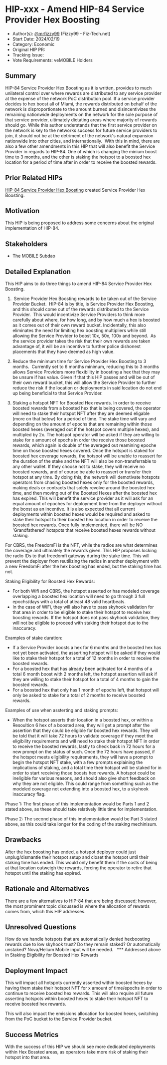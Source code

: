 # HIP-xxx - Amend HIP-84 Service Provider Hex Boosting

- Author(s): [@mrfizzy99](https://github.com/mrfizzy99) (Fizzy99 - Fiz-Tech.net) 
- Start Date: 2024/02/19
- Category: Economic
- Original HIP PR: <!-- leave this empty; maintainer will fill in ID of this pull request -->
- Tracking Issue: <!-- leave this empty; maintainer will create a discussion issue -->
- Vote Requirements: veMOBILE Holders

## Summary

HIP-84 Service Provider Hex Boosting as it is written, provides to much unilateral control over where rewards are distributed to any service provider at the expense of the network PoC distribution pool.
If a service provider decides to hex boost all of Miami, the rewards distributed on behalf of the network is disproportionate to the amount burned and disincentivizes the remaining nationwide deployments on the network for the sole purpose of that service provider, ultimately dictating areas where majority of rewards should go.
While this author understands that the first service provider on the network is key to the networks success for future service providers to join, it should not be at the detriment of the network's natural expansion nationwide into other cities, and internationally. 
With this in mind, there are also a few other amendments in this HIP that will also benefit the Service Provider in regards to HIP-84. One of which is changing the minium boost time to 3 months, and the other is staking the hotspot to a boosted hex location for a period of time after in order to receive the boosted rewards. 

## Prior Related HIPs

[HIP-84 Service Provider Hex Boosting](https://github.com/helium/HIP/blob/main/0084-service-provider-hex-boosting.md) created Service Provider Hex Boosting.


## Motivation

This HIP is being proposed to address some concerns about the original implementation of HIP-84. 


## Stakeholders

- The MOBILE Subdao


## Detailed Explanation

This HIP aims to do three things to amend HIP-84 Service Provider Hex Boosting.  

1.  Service Provider Hex Boosting rewards to be taken out of the Service Provider Bucket. 
HIP-84 is by title, is Service Provider Hex Boosting, and this should come out of the rewards distributed to the Service Provider. 
This would incentivize Service Providers to think more carefully about where, for how long, and by how much a hex is boosted as it comes out of their own reward bucket. Incidentally, this also eliminates the need for limiting hex boosting multipliers while still allowing the Service Provider to boost 10x, 50x, 100x and beyond.  As the service provider takes the risk that their own rewards are taken advantage of, it will be an incentive to further police dishonest placements that they have deemed as high value.

2. Reduce the minimum time for Service Provider Hex Boosting to 3 months. 
Currently set to 6 months minimum, reducing this to 3 months allows Service Providers more flexibility in boosting a hex that they may be unsure if has value. Given if that this HIP passes and will be out of their own reward bucket, this will allow the Service Provider to further reduce the risk if the location or deployments in said location do not end up being beneficial to that Service Provider.

3. Staking a hotspot NFT for Boosted Hex rewards.
In order to receive boosted rewards from a boosted hex that is being covered, the operator will need to stake their hotspot NFT after they are deemed eligable (more on that below) for a period of time. The stake time will vary and depending on the amount of epochs that are remaining within those boosted hexes (averaged out if the hotspot covers multiple hexes), and multipled by 2x. The hotspot operator will be asked if they are willing to stake for x amount of epochs in order the receive those boosted rewards, which again is double of the averaged out reamining epoche time on those boosted hexes covered. Once the hotspot is staked for boosted hex coverage rewards, the hotspot will be unable to reassert for the duration of the stake and the NFT will also be non-transferrable to any other wallet. If they choose not to stake, they will receive no boosted rewards, and of course be able to reassert or transfer their hotspot at any time.
By doing this, the network will demotivate hotspots operators from chasing boosted hexes only for the boosted rewards, making deals or contracts that solely revolve around the boosted hex time, and then moving out of the Boosted Hexes after the boosted hex has expired. This will benefit the service provider as it will ask for an equal amount of epoches for deployment time from the deployer without the boost as an incentive.
It is also expected that all current deployments within boosted hexes would be required and asked to stake their hotspot to their boosted hex location in order to receive the boosted hex rewards. Once fully implemented, there will be NO 'Grandfathered' hotspots that receive boosted hexes rewards without staking.

For CBRS, the FreedomFi is the NFT, while the radios are what determines the coverage and ultimately the rewards given. This HIP proposes locking the radio IDs to that freedomfi gateway during the stake time. This will prevent the deployer from reutilizing the radios in another deployment with a new FreedomFi after the hex boosting has ended, but the staking time has not. 

Staking Eligibility for Boosted Hex Rewards: 
- For both Wifi and CBRS, the hotspot asserted or has modeled coverage overlapping a boosted hex location will need to go through 3 full epochs/days with a total of atleast 48 valid heartbeats. 
- In the case of WiFi, they will also have to pass skyhook validation for that area in order to be eligible to stake their hotspot to receive hex boosting rewards. If the hotspot does not pass skyhook validation, they will not be eligible to proceed with staking their hotspot due to the inaccuracy. 

Examples of stake duration: 
- If a Service Provider boosts a hex for 6 months and the boosted hex has not yet been activated, the asserting hotspot will be asked if they would like to stake their hotspot for a total of 12 months in order to receive the boosted rewards.  
- For a boosted hex that has already been activated for 4 months of a total 6 month boost with 2 months left, the hotspot assertion will ask if they are willing to stake their hotspot for a total of 4 months to gain the boosted rewards. 
- For a boosted hex that only has 1 month of epochs left, that hotspot will only be asked to stake for a total of 2 months to receive boosted rewards.

Examples of use when assterting and staking prompts: 
- When the hotspot asserts their location in a boosted hex, or within a Resoultion 6 hex of a boosted area, they will get a prompt after the assertion that they could be eligible for boosted hex rewards. They will be told that it will take 72 hours to validate coverage if they meet the eligibility requirements and will need to stake their hotspot NFT in order to receive the boosted rewards, lastly to check back in 72 hours for a new prompt on the status of such. 
Once the 72 hours have passed, if the hotspot meets eligibility requirements, they will have a prompt to begin the hotspot NFT stake, with a few prompts explaining the implications of staking, and a total time their hotspot will be staked for in order to start receiving those boosts hex rewards. A hotspot could be ineligible for various reasons, and should also give short feedback on why they are not eligible. This could range from something such as the modeled coverage not extending into a boosted hex, to a skyhook inaccuracy flag.


Phase 1:
The first phase of this implementation would be Parts 1 and 2 stated above, as these should take relatively little time for implementation.

Phase 2:
The second phase of this implementation would be Part 3 stated above, as this could take longer for the coding of the staking mechinisum. 




## Drawbacks

After the hex boosting has ended, a hotspot deployer could just unplug/dismantle their hotspot setup and closet the hotspot until their staking time has ended. This would only benefit them if the costs of being at that location outweigh the rewards, forcing the operator to retire that hotspot until the staking has expired. 


## Rationale and Alternatives

There are a few alternatives to HIP-84 that are being discussed; however, the most prominent topic discussed is where the allocation of rewards comes from, which this HIP addresses. 


## Unresolved Questions

How do we handle hotspots that are automatically denied hexboosting rewards due to low skyhook trust? Do they remain staked? Or automatically unstaked? Nova/Helium Mobile input will be needed.  
*** Addressed above in Staking Eligibility for Boosted Hex Rewards


## Deployment Impact

This will impact all hotspots currently asserted within boosted hexes by having them stake their hotspot NFT for x amount of time/epochs in order to continue to receive boosted hex rewards. This will also require all future asserting hotspots within boosted hexes to stake their hotspot NFT to receive boosted hex rewards.  

This will also impact the emissions allocation for boosted hexes, switching from the PoC bucket to the Service Provider bucket.


## Success Metrics

With the success of this HIP we should see more dedicated deployments within Hex Bossted areas, as operators take more risk of staking their hotspot into that area. 


